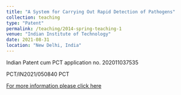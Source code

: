 ```yaml
---
title: "A System for Carrying Out Rapid Detection of Pathogens"
collection: teaching
type: "Patent"
permalink: /teaching/2014-spring-teaching-1
venue: "Indian Institute of Technology"
date: 2021-08-31
location: "New Delhi, India"
---
```


Indian Patent cum PCT application no. 202011037535

PCT/IN2021/050840 PCT

[For more information please click here]([https://www.google.com](https://iprsearch.ipindia.gov.in/PublicSearch/PublicationSearch/ApplicationStatus)https://iprsearch.ipindia.gov.in/PublicSearch/PublicationSearch/ApplicationStatus)
